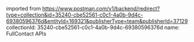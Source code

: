 imported from https://www.postman.com/v1/backend/redirect?type=collection&id=35240-cbe52561-c0c1-4a0b-9d4c-69380596376d&entityId=169321&publisherType=team&publisherId=37129
collectionId: 35240-cbe52561-c0c1-4a0b-9d4c-69380596376d
name: FullContact APIs